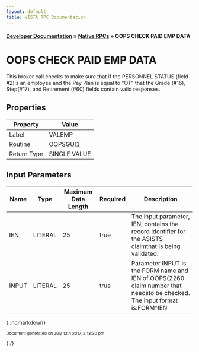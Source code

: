 ```yaml
---
layout: default
title: VISTA RPC Documentation
---
```


#### [Developer Documentation](../index) &#187; [Native RPCs](TableOfContents) &#187; OOPS CHECK PAID EMP DATA<br/>
# OOPS CHECK PAID EMP DATA

This broker call checks to make sure that if the PERSONNEL STATUS (field #2)is an employee and the Pay Plan is equal to "OT" that the Grade (#16), Step(#17), and Retirement (#60) fields contain valid responses.

## Properties

Property | Value
--- | ---
Label | VALEMP
Routine | [OOPSGUI1](http://code.osehra.org/dox/Routine_OOPSGUI1_source.html)
Return Type | SINGLE VALUE


## Input Parameters

Name | Type | Maximum Data Length | Required | Description
--- | --- | --- | --- | ---
IEN | LITERAL | 25 | true | The input parameter, IEN, contains the record identifier for the ASISTS claimthat is being validated.
INPUT | LITERAL | 25 | true | Parameter INPUT is the FORM name and IEN of OOPS(2260 claim number that needsto be checked. The input format is:FORM^IEN



{::nomarkdown} <br/><p style="font-size: 11px">Document generated on July 13th 2017, 2:13:30 pm</p>{:/}